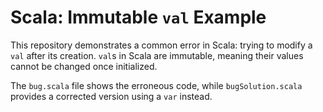 # Scala: Immutable `val` Example

This repository demonstrates a common error in Scala: trying to modify a `val` after its creation.  `val`s in Scala are immutable, meaning their values cannot be changed once initialized.

The `bug.scala` file shows the erroneous code, while `bugSolution.scala` provides a corrected version using a `var` instead.